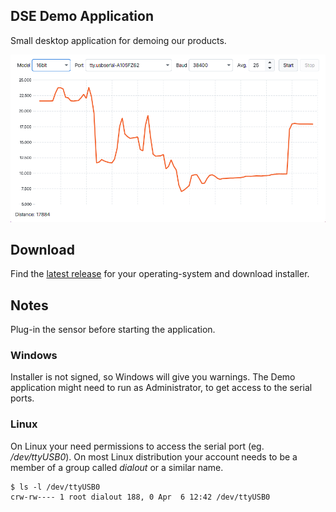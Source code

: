 DSE Demo Application
--------------------

Small desktop application for demoing our products.

![Alt text](doc/screenshot.png?raw=true "DSE Demo")

## Download

Find the [latest release](https://github.com/Danish-Sensor-Engineering/demo/releases/latest) for your operating-system and download installer.

## Notes

Plug-in the sensor before starting the application.


### Windows

Installer is not signed, so Windows will give you warnings. 
The Demo application might need to run as Administrator, to get access to the serial ports.


### Linux

On Linux your need permissions to access the serial port (eg. */dev/ttyUSB0*). On most Linux distribution your account needs to be a member of a group called *dialout* or a similar name.

```shell
$ ls -l /dev/ttyUSB0
crw-rw---- 1 root dialout 188, 0 Apr  6 12:42 /dev/ttyUSB0
```

